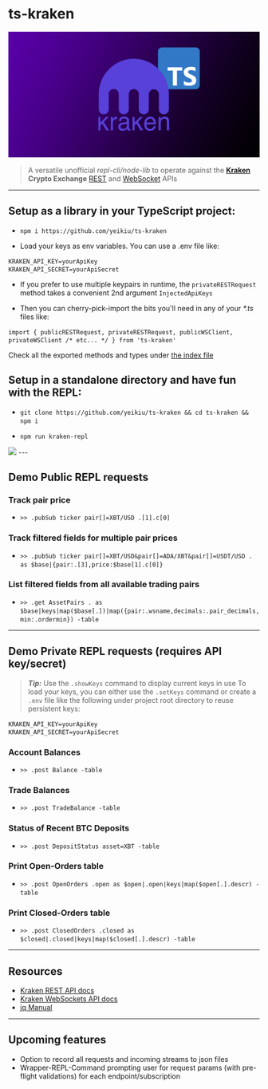 # ts-kraken

<img src=".github/ts_kraken_logo.png" width="640px" />

> A versatile unofficial _repl-cli/node-lib_ to operate against the **[Kraken](https://kraken.com) Crypto Exchange** [REST](https://docs.kraken.com/rest/) and [WebSocket](https://docs.kraken.com/websockets/) APIs
---


## Setup as a library in your TypeScript project:

- `npm i https://github.com/yeikiu/ts-kraken`

- Load your keys as env variables. You can use a .env file like:
````
KRAKEN_API_KEY=yourApiKey
KRAKEN_API_SECRET=yourApiSecret
````

- If you prefer to use multiple keypairs in runtime, the `privateRESTRequest` method takes a convenient 2nd argument `InjectedApiKeys`

- Then you can cherry-pick-import the bits you'll need in any of your _*.ts_ files like:

````
import { publicRESTRequest, privateRESTRequest, publicWSClient, privateWSClient /* etc... */ } from 'ts-kraken'
````

Check all the exported methods and types under [the index file](https://github.com/yeikiu/ts-kraken/blob/master/src/index.ts)

## Setup in a standalone directory and have fun with the REPL:

- `git clone https://github.com/yeikiu/ts-kraken && cd ts-kraken && npm i`

- `npm run kraken-repl`

<img src=".github/ts_kraken_demo.gif" />
---


## Demo Public REPL requests

### Track pair price
- `>> .pubSub ticker pair[]=XBT/USD .[1].c[0]`

### Track filtered fields for multiple pair prices
- `>> .pubSub ticker pair[]=XBT/USD&pair[]=ADA/XBT&pair[]=USDT/USD . as $base|{pair:.[3],price:$base[1].c[0]}`

### List filtered fields from all available trading pairs
- `>> .get AssetPairs . as $base|keys|map($base[.])|map({pair:.wsname,decimals:.pair_decimals,min:.ordermin}) -table`
---


## Demo Private REPL requests (requires API key/secret)

>_**Tip:**_ Use the `.showKeys` command to display current keys in use
>To load your keys, you can either use the `.setKeys` command or create a `.env` file like the following under project root directory to reuse persistent keys:

````
KRAKEN_API_KEY=yourApiKey
KRAKEN_API_SECRET=yourApiSecret
````

### Account Balances
- `>> .post Balance -table`

### Trade Balances
- `>> .post TradeBalance -table`

### Status of Recent BTC Deposits
- `>> .post DepositStatus asset=XBT -table`

### Print Open-Orders table
- `>> .post OpenOrders .open as $open|.open|keys|map($open[.].descr) -table`

### Print Closed-Orders table
- `>> .post ClosedOrders .closed as $closed|.closed|keys|map($closed[.].descr) -table`
---


## Resources

* [Kraken REST API docs](https://docs.kraken.com/rest/)
* [Kraken WebSockets API docs](https://docs.kraken.com/websockets/)
* [jq Manual](https://stedolan.github.io/jq/manual)
---


## Upcoming features

- Option to record all requests and incoming streams to json files
- Wrapper-REPL-Command prompting user for request params (with pre-flight validations) for each endpoint/subscription
